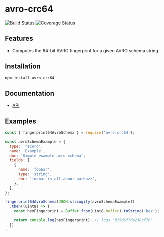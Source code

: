 # avro-crc64
[![Build Status](https://travis-ci.org/spikepanx/avro-crc64.svg?branch=master)](https://travis-ci.org/spikepanx/avro-crc64)
[![Coverage Status](https://coveralls.io/repos/github/spikepanx/avro-crc64/badge.svg?branch=master)](https://coveralls.io/github/spikepanx/avro-crc64?branch=master)

## Features
- Computes the 64-bit AVRO fingerprint for a given AVRO schema string

## Installation
```bash
npm install avro-crc64
```

## Documentation
- [API](docs/API.md)

## Examples

```js
const { fingerprint64AvroSchema } = require('avro-crc64');

const avroSchemaExample = {
  type: 'record',
  name: 'Example',
  doc: 'Simple example avro schema',
  fields: [
    {
      name: 'foobar',
      type: 'string',
      doc: 'foobar is all about barbazz',
    },
  ],
};

fingerprint64AvroSchema(JSON.stringify(avroSchemaExample))
  .then((uint8) => {
    const hexFingerprint = Buffer.from(uint8.buffer).toString('hex');

    return console.log(hexFingerprint); // logs "b75d6f7da238cf70"
  })
;```
